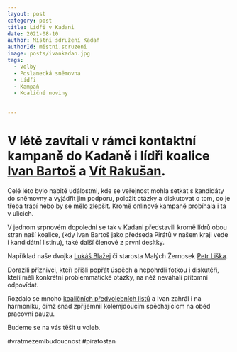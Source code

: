 ```yaml
---
layout: post
category: post
title: Lídři v Kadani 
date: 2021-08-10
author: Místní sdružení Kadaň
authorId: mistni.sdruzeni 
image: posts/ivankadan.jpg
tags:
  - Volby
  - Poslanecká sněmovna
  - Lídři
  - Kampaň
  - Koaliční noviny
  

---
```


# V létě zavítali v rámci kontaktní kampaně do Kadaně i lídři koalice [Ivan Bartoš](https://www.pirati.cz/lide/ivan-bartos/) a [Vít Rakušan](https://www.starostove-nezavisli.cz/volby/archiv/parlamentni-volby-2017/nejnovejsi-informace/kandidati/rakusan-vit).

Celé léto bylo nabité událostmi, kde se veřejnost mohla setkat s kandidáty do sněmovny a vyjádřit jim podporu, položit otázky a diskutovat o tom, co je třeba trápí nebo by se mělo zlepšit. Kromě onlinové kampaně probíhala i ta v ulicích.

V jednom srpnovém dopoledni se tak v Kadani představili kromě lídrů obou stran naší koalice, (kdy Ivan Bartoš jako předseda Pirátů v našem kraji vede i kandidátní listinu), také další členové z první desítky. 

Například naše dvojka [Lukáš Blažej](https://www.pirati.cz/lide/lukas-blazej/) či starosta Malých Žernosek [Petr Liška](https://www.starostove-nezavisli.cz/volby/archiv/parlamentni-volby-2017/ustecky-kraj/liska-petr).

Dorazili příznivci, kteří přišli popřát úspěch a nepohrdli fotkou i diskutéři, kteří měli konkrétní problemmatické otázky, na něž neváhali přítomní odpovídat.

Rozdalo se mnoho [koaličních předvolebních listů]( https://piratistanuk.cz/) a Ivan zahrál i na harmoniku, čímž snad zpříjemnil kolemjdoucím spěchajícícm na oběd pracovní pauzu.

Budeme se na vás těšit u voleb.

#vratmezemibudoucnost
#piratostan



